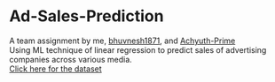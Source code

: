 # Ad-Sales-Prediction  

A team assignment by me, [bhuvnesh1871](https://github.com/bhuvnesh1871), and [Achyuth-Prime](https://github.com/Achyuth-Prime)    
Using ML technique of linear regression to predict sales of advertising companies across various media.  
[Click here for the dataset](https://www.kaggle.com/datasets/harrimansaragih/dummy-advertising-and-sales-data)
